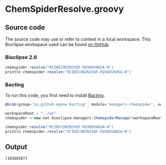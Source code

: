 # ChemSpiderResolve.groovy
## Source code
The source code may use or refer to content in a local workspace. This
Bioclipse workspace used can be found
[on GitHub](https://github.com/bioclipse/bioclipse.scripting/tree/master/ws/).
### Bioclipse 2.6
```groovy
chemspider.resolve("RCINICONZNJXQF-MZXODVADSA-N")
println chemspider.resolve("RCINICONZNJXQF-MZXODVADSA-N")
```
### Bacting
To run this code, you first need to install
[Bacting](https://github.com/egonw/bacting).
<br />
```groovy
@Grab(group='io.github.egonw.bacting', module='managers-chemspider', version='0.0.12')

workspaceRoot = "../ws"
chemspider = new net.bioclipse.managers.ChemspiderManager(workspaceRoot);

chemspider.resolve("RCINICONZNJXQF-MZXODVADSA-N")
println chemspider.resolve("RCINICONZNJXQF-MZXODVADSA-N")
```
## Output
```plain
[10368587]
```
